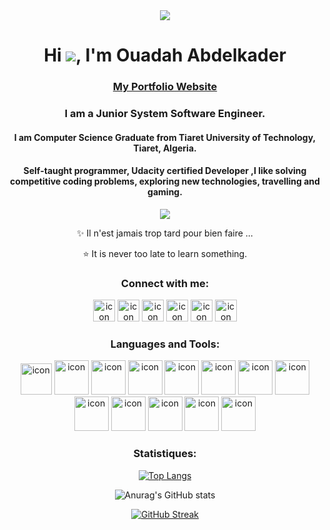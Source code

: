<div id="ReadMe" align="center">

<img src="https://media.giphy.com/media/v1.Y2lkPTc5MGI3NjExNDY2OTg2NmE4Mjc3NDczMTg2OThmY2Y2MzNmOTVkZTYxNzZhYWIwMSZjdD1n/7p2yHUziv0Z0knH7YY/giphy.gif"/>


# Hi <img src="https://media.giphy.com/media/v1.Y2lkPTc5MGI3NjExNGU3Zjk0NTBlNDRmZDEzZjY0YTRkNWE4ZGYyYmQ5NmE0YzQ4MWJhNyZjdD1z/BixlM2CB5BJBN3YQVJ/giphy.gif"/>, I'm Ouadah Abdelkader

### [My Portfolio Website](https://)

###  I am a Junior System Software Engineer. 
  
####  I am Computer Science Graduate from Tiaret University of Technology, Tiaret, Algeria. 

####  Self-taught programmer, Udacity certified Developer ,I like solving competitive coding problems, exploring new technologies, travelling and gaming.  

<div id="dev_working" ><img src="https://media.giphy.com/media/v1.Y2lkPTc5MGI3NjExNDQ3MWRkODRjOGIzYzEwM2I5YjNjMzZmNWQ4MTNlODQzMWNiNDUyMyZjdD1n/gIiBht6XILNfoxAAXq/giphy.gif"/></div>
  
✨ Il n'est jamais trop tard pour bien faire ... 
  
⭐ It is never too late to learn something. 
  
 ### <div id="Social_media" > Connect with me: </div>
    
 <a href="https://www.facebook.com/WadehAbdelkader/"><img src="https://user-images.githubusercontent.com/15650332/229860420-b5ab12af-bb52-47b0-aa43-fd6f60c35b70.png" alt="icon" width="35px"/></a>     <a href="https://twitter.com/OuadahKader"><img  src="https://user-images.githubusercontent.com/15650332/229861905-d0aea03e-9ad8-4303-a442-e60b8278a076.png" alt="icon" width="35px"/></a>     <a href="https://www.instagram.com/kadi_269/"><img  src="https://user-images.githubusercontent.com/15650332/229862062-1c311e53-3c67-44a6-98c7-9c2f40b7033e.png" alt="icon" width="35px"/></a>     <a href="Youtube"><img  src="https://user-images.githubusercontent.com/15650332/229862184-996c4ca7-2ca6-4eed-9c06-e4400d19a0ba.png" alt="icon" width="35px"/></a>     <a href="https://www.linkedin.com/in/ouadah-abdelkader-379354187/"><img  src="https://user-images.githubusercontent.com/15650332/229862346-49fc6843-e179-4d70-b43d-dcb208eadaa6.png" alt="icon" width="35px"/></a>     <a href="mailto:ouadah.abdelkader9@gmail.com"><img  src="https://user-images.githubusercontent.com/15650332/229862602-7b7919f9-d403-422d-83f1-5e788b262d06.png" alt="icon" width="35px"/></a>
  
 ### <div id="tools" > Languages and Tools: </div>
    
  <a href="java"><img src="https://user-images.githubusercontent.com/15650332/229870646-500c9a39-c259-4b45-b956-dd3e4b5e6d1d.png" alt="icon" width="50px"/></a>     <a href="android"><img src="https://user-images.githubusercontent.com/15650332/229871855-e0de3c5a-2c5c-4a28-afd3-7b7ce0f54533.png" alt="icon" width="55px"/></a>     <a href="html5"><img src="https://user-images.githubusercontent.com/15650332/229872532-a216976a-ac25-4c25-9c9b-220607035ca2.png" alt="icon" width="55px"/></a>         <a href="BD"><img src="https://user-images.githubusercontent.com/15650332/229870816-ef5313f9-1538-4e31-8e07-66aa3d5674c9.png" alt="icon" width="55px"/></a>     <a href="PHP"><img src="https://user-images.githubusercontent.com/15650332/229872638-23c24921-f43a-49e4-8813-512f309608d2.png" alt="icon" width="55px"/></a>     <a href="Git"><img src="https://user-images.githubusercontent.com/15650332/229873022-76e22ec0-0c36-4401-a4ac-0dc9873f9357.png" alt="icon" width="55px"/></a>        <a href="sql_server"><img src="https://user-images.githubusercontent.com/15650332/229870938-31c52de0-80a8-4e96-97ef-6457d1765067.png" alt="icon" width="55px"/></a>        <a href="vscode"><img src="https://user-images.githubusercontent.com/15650332/229872269-deeb75ec-f86d-47b2-aa76-d7fe2524d9df.png" alt="icon" width="55px"/></a>     <a href="JS"><img src="https://user-images.githubusercontent.com/15650332/229872165-88eda19e-9141-4e86-99c5-ad4cad18a77f.png" alt="icon" width="55px"/></a>    <a href="github"><img src="https://user-images.githubusercontent.com/15650332/229873077-e2006a60-e757-42ec-b17f-f314cc1b9306.png" alt="icon" width="55px"/></a>     <a href="cpp"><img src="https://user-images.githubusercontent.com/15650332/229872339-8eeabd38-16c3-4d5d-8ad2-ca88884b2b6d.png" alt="icon" width="55px"/></a>     <a href="ubuntu"><img src="https://user-images.githubusercontent.com/15650332/229873242-8e9a2548-8279-4db5-ac3b-3d6dccef2413.png" alt="icon" width="55px"/></a>     <a href="mysql"><img src="https://user-images.githubusercontent.com/15650332/229871140-39ed1ddc-dd01-4113-aab4-9a563fac301f.png" alt="icon" width="55px"/></a>
  
  ### <div id="tools" > Statistiques: </div>
  
  [![Top Langs](https://github-readme-stats.vercel.app/api/top-langs/?username=abdelkaderouadah&layout=compact&theme=vision-friendly-dark)](https://github.com/anuraghazra/github-readme-stats)
  
  ![Anurag's GitHub stats](https://github-readme-stats.vercel.app/api?username=abdelkaderouadah&show_icons=true&theme=radical)
  
  [![GitHub Streak](https://github-readme-streak-stats.herokuapp.com?user=abdelkaderouadah&theme=radical&hide_border=true)](https://git.io/streak-stats)





  
</div>
  
  
  
  
  
  


  
  
  
  


  
  
